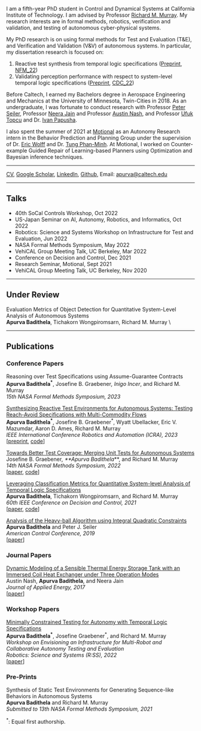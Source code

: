 I am a fifth-year PhD student in Control and Dynamical Systems at California Institute of Technology. I am advised by Professor [Richard M. Murray](https://murray.cds.caltech.edu/Main_Page). My research interests are in formal methods, robotics, verification and validation, and testing of autonomous cyber-physical systems. 

My PhD research is on using formal methods for Test and Evaluation (T&E), and Verification and Validation (V&V) of autonomous systems. In particular, my dissertation research is focused on:
1) Reactive test synthesis from temporal logic specifications ([Preprint](https://murray.cds.caltech.edu/Synthesizing_Reactive_Test_Environments_for_Autonomous_Systems:_Testing_Reach-Avoid_Specifications_with_Multi-Commodity_Flows), [NFM_22](https://arxiv.org/pdf/2204.02541))
2) Validating perception performance with respect to system-level temporal logic specifications ([Preprint](https://arxiv.org/pdf/2210.10298.pdf), [CDC_22](https://arxiv.org/pdf/2105.07343))

Before Caltech, I earned my Bachelors degree in Aerospace Engineering and Mechanics at the University of Minnesota, Twin-Cities in 2018. As an undergraduate, I was fortunate to conduct research with Professor [Peter Seiler](https://seiler.engin.umich.edu), Professor [Neera Jain](https://engineering.purdue.edu/JainResearchLab/people.html) and Professor [Austin Nash](https://www.linkedin.com/in/austin-nash-23805919a), and Professor [Ufuk Topcu](http://www.ae.utexas.edu/facultysites/topcu/wiki/index.php/Main_Page) and Dr. [Ivan Papusha](https://ivanpapusha.com). 

I also spent the summer of 2021 at [Motional](https://motional.com) as an Autonomy Research intern in the 
Behavior Prediction and Planning Group under the supervision of Dr. [Eric Wolff](http://www.ericmwolff.com) and Dr. [Tung Phan-Minh](https://www.linkedin.com/in/tungmphan). At Motional, I worked on Counter-example Guided Repair of Learning-based Planners using Optimization and Bayesian inference techniques.

---
 
<a href="https://abadithela.github.io/pdf/CurrVitae.pdf" target="_blank">CV</a>, [Google Scholar](https://scholar.google.com/citations?user=bsyOi1YAAAAJ&hl=en&oi=ao), [LinkedIn](https://www.linkedin.com/in/apurva-badithela-6a1040115), [Github](https://github.com/abadithela), Email: apurva@caltech.edu
<!-- Remove above link if you don't want to attibute -->

---
## Talks
* 40th SoCal Controls Workshop, Oct 2022
* US-Japan Seminar on AI, Autonomy, Robotics, and Informatics, Oct 2022
* Robotics: Science and Systems Workshop on Infrastructure for Test and Evaluation, Jun 2022
* NASA Formal Methods Symposium, May 2022
* VehiCAL Group Meeting Talk, UC Berkeley, Mar 2022
* Conference on Decision and Control, Dec 2021
* Research Seminar, Motional, Sept 2021
* VehiCAL Group Meeting Talk, UC Berkeley, Nov 2020

---

## Under Review
Evaluation Metrics of Object Detection for Quantitative System-Level Analysis of Autonomous Systems \
**Apurva Badithela**, Tichakorn Wongpiromsarn, Richard M. Murray \


---
## Publications 

### Conference Papers
Reasoning over Test Specifications using Assume-Guarantee Contracts \
**Apurva Badithela<sup>*</sup>**, Josefine B. Graebener<sup>*</sup>, Inigo Incer<sup>*</sup>,  and Richard M. Murray \
_15th NASA Formal Methods Symposium, 2023_ 

[Synthesizing Reactive Test Environments for Autonomous Systems: Testing Reach-Avoid Specifications with Multi-Commodity Flows](https://murray.cds.caltech.edu/Synthesizing_Reactive_Test_Environments_for_Autonomous_Systems:_Testing_Reach-Avoid_Specifications_with_Multi-Commodity_Flows) \
**Apurva Badithela<sup>*</sup>**, Josefine B. Graebener<sup>*</sup>, Wyatt Ubellacker, Eric V. Mazumdar, Aaron D. Ames, Richard M. Murray \
_IEEE International Conference Robotics and Automation (ICRA), 2023_ \
[[preprint](https://murray.cds.caltech.edu/Synthesizing_Reactive_Test_Environments_for_Autonomous_Systems:_Testing_Reach-Avoid_Specifications_with_Multi-Commodity_Flows), [code](https://github.com/abadithela/Flow-Constraints)]

[Towards Better Test Coverage: Merging Unit Tests for Autonomous Systems](https://arxiv.org/pdf/2204.02541) \
Josefine B. Graebener<sup>*</sup>, **Apurva Badithela<sup>*</sup>**, and Richard M. Murray \
_14th NASA Formal Methods Symposium, 2022_ \
[[paper](https://arxiv.org/pdf/2204.02541), [code](https://github.com/jgraeb/MergeUnitTests)]

[Leveraging Classification Metrics for Quantitative System-level Analysis of Temporal Logic Specifications](https://arxiv.org/pdf/2105.07343) \
**Apurva Badithela**, Tichakorn Wongpiromsarn, and Richard M. Murray \
_60th IEEE Conference on Decision and Control, 2021_ \
[[paper](https://arxiv.org/pdf/2105.07343), [code](https://github.com/abadithela/validate_perception_metrics/tree/master)]

[Analysis of the Heavy-ball Algorithm using Integral Quadratic Constraints](https://ieeexplore.ieee.org/abstract/document/8814459) \
**Apurva Badithela** and Peter J. Seiler \
_American Control Conference, 2019_ \
[[paper](https://ieeexplore.ieee.org/abstract/document/8814459)]

### Journal Papers
[Dynamic Modeling of a Sensible Thermal Energy Storage Tank with an Immersed Coil Heat Exchanger under Three Operation Modes](https://engineering.purdue.edu/JainResearchLab/pdf/dynamic-modeling-sensible-thermal-energy-storage-immersed-coil-heat-exchanger.pdf) \
Austin Nash, **Apurva Badithela**, and Neera Jain \
_Journal of Applied Energy, 2017_ \
[[paper](https://engineering.purdue.edu/JainResearchLab/pdf/dynamic-modeling-sensible-thermal-energy-storage-immersed-coil-heat-exchanger.pdf)]

### Workshop Papers
[Minimally Constrained Testing for Autonomy with Temporal Logic Specifications](http://raaslab.org/rss2022/assets/contributed_papers/RSS2022_Badithela_et_al.pdf) \
**Apurva Badithela<sup>*</sup>**, Josefine Graebener<sup>*</sup>, and Richard M. Murray \
_Workshop on Envisioning an Infrastructure for Multi-Robot and Collaborative Autonomy Testing and Evaluation_ \
_Robotics: Science and Systems (R:SS), 2022_ \
[[paper](http://raaslab.org/rss2022/assets/contributed_papers/RSS2022_Badithela_et_al.pdf)]

### Pre-Prints
Synthesis of Static Test Environments for Generating Sequence-like Behaviors in Autonomous Systems \
**Apurva Badithela** and Richard M. Murray \
_Submitted to 13th NASA Formal Methods Symposium, 2021_

<sup>*</sup>: Equal first authorship. 
